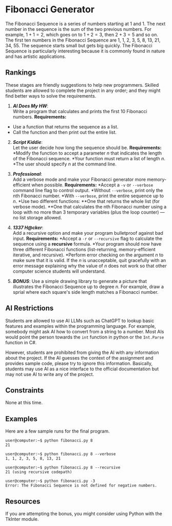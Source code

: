 # Fibonacci Generator #
The Fibonacci Sequence is a series of numbers starting at 1 and 1. The next number in the sequence is the sum of the two previous numbers. For example, $1+1=2$, which goes on to $1+2=3$, then $2+3=5$ and so on. The first ten numbers in the Fibonacci Sequence are 1, 1, 2, 3, 5, 8, 13, 21, 34, 55. The sequence starts small but gets big quickly. The Fibonacci Sequence is particularly interesting because it is commonly found in nature and has artistic applications.

## Rankings ##
These stages are friendly suggestions to help new programmers. Skilled students are allowed to complete the project in any order; and they might find better ways to solve the requirements.

1. ***AI Does My HW***:  
  Write a program that calculates and prints the first 10 Fibonacci numbers.
  **Requirements:**
  - Use a function that returns the sequence as a list.
  - Call the function and then print out the entire list.

2. ***Script Kiddie***:  
Let the user decide how long the sequence should be.
**Requirements:**
*Modify the function to accept a parameter $n$ that indicates the length of the Fibonacci sequence.
*Your function must return a list of length $n$.
*The user should specify $n$ at the command line.

3. ***Professional***:  
Add a verbose mode and make your Fibonacci generator more memory-efficient when possible.
**Requirements:**
*Accept a `-v` or `--verbose` command line flag to control output.
*Without `--verbose`, print only the nth Fibonacci number.
*With `--verbose`, print the entire sequence up to $n$.
*Use two different functions:
**One that returns the whole list (for verbose mode).
**One that calculates the nth Fibonacci number using a loop with no more than 3 temporary variables (plus the loop counter) — no list storage allowed.

4. ***1337 H@cker***:  
Add a recursive option and make your program bulletproof against bad input.
**Requirements:**
*Accept a `-r` or `--recursive` flag to calculate the sequence using a **recursive** formula.
*Your program should now have three different Fibonacci functions (list-returning, memory-efficient iterative, and recursive).
*Perform error checking on the argument $n$ to make sure that it is valid. If the $n$ is unacceptable, quit gracefully with an error message explaining why the value of $n$ does not work so that other computer science students will understand.

5. ***BONUS***:
Use a simple drawing library to generate a picture that illustrates the Fibonacci Sequence up to degree $n$. For example, draw a sprial where each square's side length matches a Fibonacci number.

## AI Restrictions ##
Students are allowed to use AI LLMs such as ChatGPT to lookup basic features and examples within the programming language. For example, somebody might ask AI how to convert from a string to a number. Most AIs would point the person towards the `int` function in python or the `Int.Parse` function in C#.

However, students are prohibited from giving the AI with any information about the project. If the AI guesses the context of the assignment and provides sample code, please try to ignore this information. Basically, students may use AI as a nice interface to the official documentation but may not use AI to write any of the project.

## Constraints ##
None at this time.

## Examples ##
Here are a few sample runs for the final program.
```
user@computer:~$ python fibonacci.py 8
21

user@computer:~$ python fibonacci.py 8 --verbose
1, 1, 2, 3, 5, 8, 13, 21

user@computer:~$ python fibonacci.py 8 --recursive
21 (using recursive codepath)

user@computer:~$ python fibonacci.py -3
Error: The Fibonacci Sequence is not defined for negative numbers.

```

## Resources ##
If you are attempting the bonus, you might consider using Python with the TkInter module.